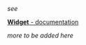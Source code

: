*see*

[**Widget** - documentation](https://ungast.github.io/swift-gui/generated-doc/Widget)

*more to be added here*